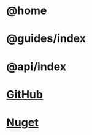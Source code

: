 # @home

# @guides/index

# @api/index

# [GitHub](https://github.com/BlazorFocused/Exceptions)

# [Nuget](https://www.nuget.org/packages/BlazorFocused.Exceptions.Middleware)
